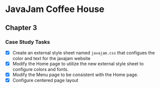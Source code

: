 # JavaJam Coffee House

## Chapter 3

### Case Study Tasks

- [x] Create an external style sheet named `javajam.css` that configues the color and text for the javajam website
- [x] Modify the Home page to utilize the new external style sheet to configure colors and fonts.
- [x] Modify the Menu page to be consistent with the Home page.
- [x] Configure centered page layout